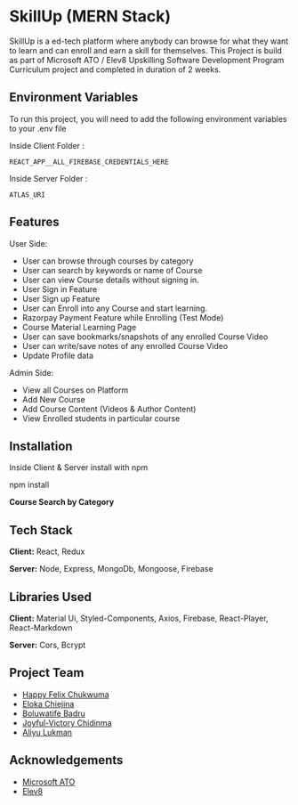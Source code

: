 # SkillUp (MERN Stack)

SkillUp is a ed-tech platform where anybody can browse for what they want to learn and can enroll and earn a skill for themselves. This Project is build as part of Microsoft ATO / Elev8 Upskilling Software Development Program Curriculum project and completed in duration of 2 weeks.

## Environment Variables

To run this project, you will need to add the following environment variables to your .env file

Inside Client Folder :

`REACT_APP__ALL_FIREBASE_CREDENTIALS_HERE`

Inside Server Folder :

`ATLAS_URI`

## Features

User Side:

- User can browse through courses by category
- User can search by keywords or name of Course
- User can view Course details without signing in.
- User Sign in Feature
- User Sign up Feature
- User can Enroll into any Course and start learning.
- Razorpay Payment Feature while Enrolling (Test Mode)
- Course Material Learning Page
- User can save bookmarks/snapshots of any enrolled Course Video
- User can write/save notes of any enrolled Course Video
- Update Profile data

Admin Side:

- View all Courses on Platform
- Add New Course
- Add Course Content (Videos & Author Content)
- View Enrolled students in particular course

## Installation

Inside Client & Server install with npm

  npm install


**Course Search by Category**

## Tech Stack

**Client:** React, Redux

**Server:** Node, Express, MongoDb, Mongoose, Firebase

## Libraries Used

**Client:** Material Ui, Styled-Components, Axios, Firebase, React-Player, React-Markdown

**Server:** Cors, Bcrypt

## Project Team

- [Happy Felix Chukwuma](https://github.com/happychuks)
- [Eloka Chiejina](https://github.com/elokac)
- [Boluwatife Badru](https://github.com/Bbadru)
- [Joyful-Victory Chidinma](https://github.com/Joy-4321)
- [Aliyu Lukman](https://github.com/Aalukis1)

## Acknowledgements

- [Microsoft ATO](https://www.microsoft.com/)
- [Elev8](https://www.elev8me.com/)
